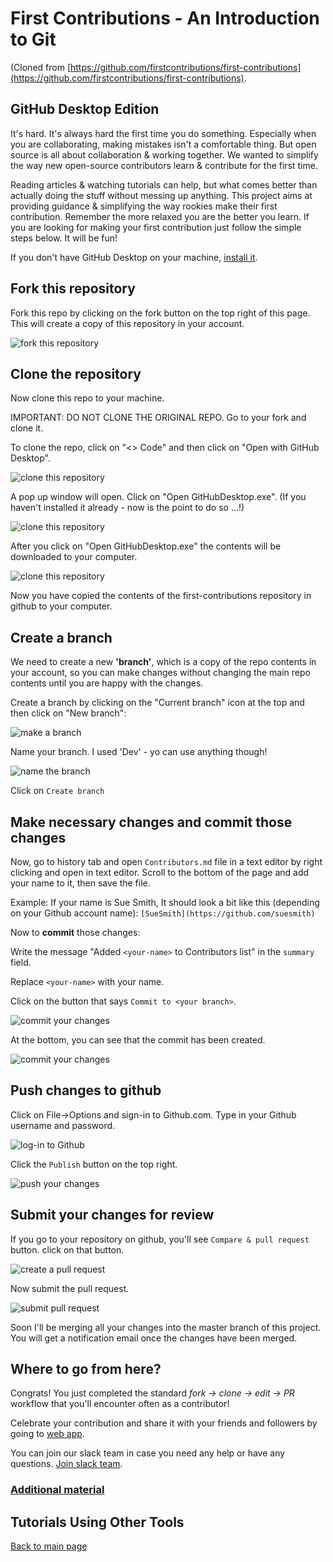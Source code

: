 
# First Contributions - An Introduction to Git
(Cloned from [https://github.com/firstcontributions/first-contributions](https://github.com/firstcontributions/first-contributions).

## GitHub Desktop Edition

It's hard. It's always hard the first time you do something. Especially when you are collaborating, making mistakes isn't a comfortable thing. But open source is all about collaboration & working together. We wanted to simplify the way new open-source contributors learn & contribute for the first time.

Reading articles & watching tutorials can help, but what comes better than actually doing the stuff without messing up anything. This project aims at providing guidance & simplifying the way rookies make their first contribution. Remember the more relaxed you are the better you learn. If you are looking for making your first contribution just follow the simple steps below. It will be fun!

If you don't have GitHub Desktop on your machine, [install it](https://desktop.github.com/).


## Fork this repository

Fork this repo by clicking on the fork button on the top right of this page.
This will create a copy of this repository in your account.

<img src="../images/fork.png" alt="fork this repository" />

## Clone the repository

Now clone this repo to your machine.

IMPORTANT: DO NOT CLONE THE ORIGINAL REPO. Go to your fork and clone it.

To clone the repo, click on "<> Code" and then click on "Open with GitHub Desktop".

<img src="../images/clone.png" alt="clone this repository" />

A pop up window will open. Click on "Open GitHubDesktop.exe". (If you haven't installed it already - now is the point to do so ...!)

<img src="../images/openGitHubDesktop.png" alt="clone this repository" />

After you click on "Open GitHubDesktop.exe" the contents will be downloaded to your computer.

<img src="../images/GHDesktop.png" alt="clone this repository" />

Now you have copied the contents of the first-contributions repository in github to your computer.

## Create a branch

We need to create a new **'branch'**, which is a copy of the repo contents in your account, so you can make changes without changing the main repo contents until you are happy with the changes. 

Create a branch by clicking on the "Current branch" icon at the top and then click on "New branch":

<img src="../images/newBranch.png" alt="make a branch" />

Name your branch. I used 'Dev' - yo can use anything though!

<img src="../images/nameBranch.png" alt="name the branch" />

Click on `Create branch`

## Make necessary changes and commit those changes

Now, go to history tab and open `Contributors.md` file in a text editor by right clicking and open in text editor. Scroll to the bottom of the page and add your name to it, then save the file.

Example: If your name is Sue Smith, It should look a bit like this (depending on your Github account name):
`[SueSmith](https://github.com/suesmith)`

Now to **commit** those changes:

Write the message "Added `<your-name>` to Contributors list" in the `summary` field.

Replace `<your-name>` with your name.

Click on the button that says `Commit to <your branch>`.

<img src="https://firstcontributions.github.io/assets/gui-tool-tutorials/github-desktop-tutorial/dt1-commit1.png" alt="commit your changes" />

At the bottom, you can see that the commit has been created.

<img src="https://firstcontributions.github.io/assets/gui-tool-tutorials/github-desktop-tutorial/dt1-commit2.png" alt="commit your changes" />

## Push changes to github

Click on File->Options and sign-in to Github.com. Type in your Github username and password.

<img src="https://firstcontributions.github.io/assets/gui-tool-tutorials/github-desktop-tutorial/dt1-sign-in.png" alt="log-in to Github" />

Click the `Publish` button on the top right.

<img src="https://firstcontributions.github.io/assets/gui-tool-tutorials/github-desktop-tutorial/dt1-publish1.png" alt="push your changes" />

## Submit your changes for review

If you go to your repository on github, you'll see `Compare & pull request` button. click on that button.

<img src="https://firstcontributions.github.io/assets/gui-tool-tutorials/github-desktop-tutorial/compare-and-pull.png" alt="create a pull request" />

Now submit the pull request.

<img src="https://firstcontributions.github.io/assets/gui-tool-tutorials/github-desktop-tutorial/submit-pull-request.png" alt="submit pull request" />

Soon I'll be merging all your changes into the master branch of this project. You will get a notification email once the changes have been merged.

## Where to go from here?

Congrats! You just completed the standard _fork -> clone -> edit -> PR_ workflow that you'll encounter often as a contributor!

Celebrate your contribution and share it with your friends and followers by going to [web app](https://firstcontributions.github.io#social-share).

You can join our slack team in case you need any help or have any questions. [Join slack team](https://join.slack.com/t/firstcontributors/shared_invite/zt-1hg51qkgm-Xc7HxhsiPYNN3ofX2_I8FA).

### [Additional material](../additional-material/git_workflow_scenarios/additional-material.md)

## Tutorials Using Other Tools

[Back to main page](https://github.com/firstcontributions/first-contributions#tutorials-using-other-tools)
